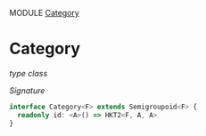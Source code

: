 MODULE [Category](https://github.com/gcanti/fp-ts/blob/master/src/Category.ts)

# Category

_type class_

_Signature_

```ts
interface Category<F> extends Semigroupoid<F> {
  readonly id: <A>() => HKT2<F, A, A>
}
```
